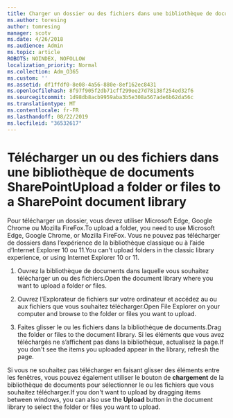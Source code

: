 ```yaml
---
title: Charger un dossier ou des fichiers dans une bibliothèque de documents
ms.author: toresing
author: tomresing
manager: scotv
ms.date: 4/26/2018
ms.audience: Admin
ms.topic: article
ROBOTS: NOINDEX, NOFOLLOW
localization_priority: Normal
ms.collection: Adm_O365
ms.custom: ''
ms.assetid: df1ffdf0-8e08-4a56-880e-8ef162ec8431
ms.openlocfilehash: 8f97f905f2db71cff299ee27d78138f254ed32f6
ms.sourcegitcommit: 1d98db8acb9959aba3b5e308a567ade6b62da56c
ms.translationtype: MT
ms.contentlocale: fr-FR
ms.lasthandoff: 08/22/2019
ms.locfileid: "36532617"
---
```

# <a name="upload-a-folder-or-files-to-a-sharepoint-document-library"></a><span data-ttu-id="c88b1-102">Télécharger un ou des fichiers dans une bibliothèque de documents SharePoint</span><span class="sxs-lookup"><span data-stu-id="c88b1-102">Upload a folder or files to a SharePoint document library</span></span>

<span data-ttu-id="c88b1-103">Pour télécharger un dossier, vous devez utiliser Microsoft Edge, Google Chrome ou Mozilla FireFox.</span><span class="sxs-lookup"><span data-stu-id="c88b1-103">To upload a folder, you need to use Microsoft Edge, Google Chrome, or Mozilla FireFox.</span></span> <span data-ttu-id="c88b1-104">Vous ne pouvez pas télécharger de dossiers dans l’expérience de la bibliothèque classique ou à l’aide d’Internet Explorer 10 ou 11.</span><span class="sxs-lookup"><span data-stu-id="c88b1-104">You can't upload folders in the classic library experience, or using Internet Explorer 10 or 11.</span></span>
  
1. <span data-ttu-id="c88b1-105">Ouvrez la bibliothèque de documents dans laquelle vous souhaitez télécharger un ou des fichiers.</span><span class="sxs-lookup"><span data-stu-id="c88b1-105">Open the document library where you want to upload a folder or files.</span></span>
    
2. <span data-ttu-id="c88b1-106">Ouvrez l’Explorateur de fichiers sur votre ordinateur et accédez au ou aux fichiers que vous souhaitez télécharger.</span><span class="sxs-lookup"><span data-stu-id="c88b1-106">Open File Explorer on your computer and browse to the folder or files you want to upload.</span></span>
    
3. <span data-ttu-id="c88b1-107">Faites glisser le ou les fichiers dans la bibliothèque de documents.</span><span class="sxs-lookup"><span data-stu-id="c88b1-107">Drag the folder or files to the document library.</span></span> <span data-ttu-id="c88b1-108">Si les éléments que vous avez téléchargés ne s’affichent pas dans la bibliothèque, actualisez la page.</span><span class="sxs-lookup"><span data-stu-id="c88b1-108">If you don't see the items you uploaded appear in the library, refresh the page.</span></span> 
    
<span data-ttu-id="c88b1-109">Si vous ne souhaitez pas télécharger en faisant glisser des éléments entre les fenêtres, vous pouvez également utiliser le bouton de **chargement** de la bibliothèque de documents pour sélectionner le ou les fichiers que vous souhaitez télécharger.</span><span class="sxs-lookup"><span data-stu-id="c88b1-109">If you don't want to upload by dragging items between windows, you can also use the **Upload** button in the document library to select the folder or files you want to upload.</span></span> 
  

